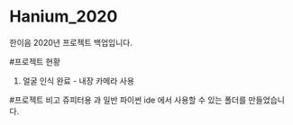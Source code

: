 # Hanium_2020
한이음 2020년 프로젝트 백업입니다.

#프로젝트 현황
1. 얼굴 인식 완료 - 내장 카메라 사용

#프로젝트 비고
쥬피터용 과 일반 파이썬 ide 에서 사용할 수 있는 폴더를 만들었습니다.
